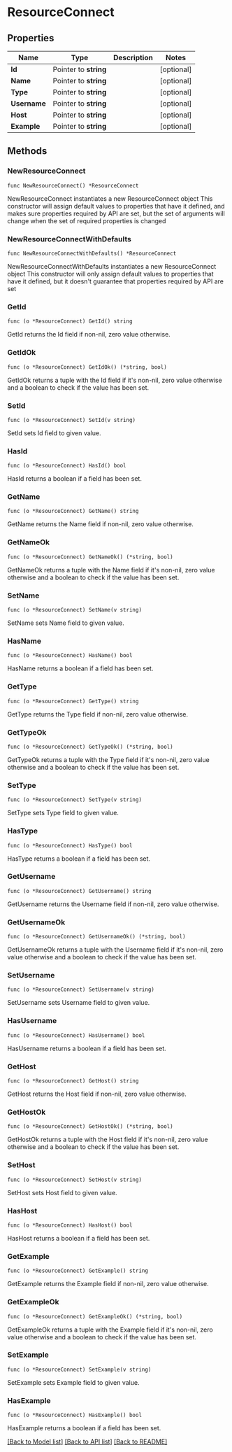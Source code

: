 # ResourceConnect

## Properties

Name | Type | Description | Notes
------------ | ------------- | ------------- | -------------
**Id** | Pointer to **string** |  | [optional] 
**Name** | Pointer to **string** |  | [optional] 
**Type** | Pointer to **string** |  | [optional] 
**Username** | Pointer to **string** |  | [optional] 
**Host** | Pointer to **string** |  | [optional] 
**Example** | Pointer to **string** |  | [optional] 

## Methods

### NewResourceConnect

`func NewResourceConnect() *ResourceConnect`

NewResourceConnect instantiates a new ResourceConnect object
This constructor will assign default values to properties that have it defined,
and makes sure properties required by API are set, but the set of arguments
will change when the set of required properties is changed

### NewResourceConnectWithDefaults

`func NewResourceConnectWithDefaults() *ResourceConnect`

NewResourceConnectWithDefaults instantiates a new ResourceConnect object
This constructor will only assign default values to properties that have it defined,
but it doesn't guarantee that properties required by API are set

### GetId

`func (o *ResourceConnect) GetId() string`

GetId returns the Id field if non-nil, zero value otherwise.

### GetIdOk

`func (o *ResourceConnect) GetIdOk() (*string, bool)`

GetIdOk returns a tuple with the Id field if it's non-nil, zero value otherwise
and a boolean to check if the value has been set.

### SetId

`func (o *ResourceConnect) SetId(v string)`

SetId sets Id field to given value.

### HasId

`func (o *ResourceConnect) HasId() bool`

HasId returns a boolean if a field has been set.

### GetName

`func (o *ResourceConnect) GetName() string`

GetName returns the Name field if non-nil, zero value otherwise.

### GetNameOk

`func (o *ResourceConnect) GetNameOk() (*string, bool)`

GetNameOk returns a tuple with the Name field if it's non-nil, zero value otherwise
and a boolean to check if the value has been set.

### SetName

`func (o *ResourceConnect) SetName(v string)`

SetName sets Name field to given value.

### HasName

`func (o *ResourceConnect) HasName() bool`

HasName returns a boolean if a field has been set.

### GetType

`func (o *ResourceConnect) GetType() string`

GetType returns the Type field if non-nil, zero value otherwise.

### GetTypeOk

`func (o *ResourceConnect) GetTypeOk() (*string, bool)`

GetTypeOk returns a tuple with the Type field if it's non-nil, zero value otherwise
and a boolean to check if the value has been set.

### SetType

`func (o *ResourceConnect) SetType(v string)`

SetType sets Type field to given value.

### HasType

`func (o *ResourceConnect) HasType() bool`

HasType returns a boolean if a field has been set.

### GetUsername

`func (o *ResourceConnect) GetUsername() string`

GetUsername returns the Username field if non-nil, zero value otherwise.

### GetUsernameOk

`func (o *ResourceConnect) GetUsernameOk() (*string, bool)`

GetUsernameOk returns a tuple with the Username field if it's non-nil, zero value otherwise
and a boolean to check if the value has been set.

### SetUsername

`func (o *ResourceConnect) SetUsername(v string)`

SetUsername sets Username field to given value.

### HasUsername

`func (o *ResourceConnect) HasUsername() bool`

HasUsername returns a boolean if a field has been set.

### GetHost

`func (o *ResourceConnect) GetHost() string`

GetHost returns the Host field if non-nil, zero value otherwise.

### GetHostOk

`func (o *ResourceConnect) GetHostOk() (*string, bool)`

GetHostOk returns a tuple with the Host field if it's non-nil, zero value otherwise
and a boolean to check if the value has been set.

### SetHost

`func (o *ResourceConnect) SetHost(v string)`

SetHost sets Host field to given value.

### HasHost

`func (o *ResourceConnect) HasHost() bool`

HasHost returns a boolean if a field has been set.

### GetExample

`func (o *ResourceConnect) GetExample() string`

GetExample returns the Example field if non-nil, zero value otherwise.

### GetExampleOk

`func (o *ResourceConnect) GetExampleOk() (*string, bool)`

GetExampleOk returns a tuple with the Example field if it's non-nil, zero value otherwise
and a boolean to check if the value has been set.

### SetExample

`func (o *ResourceConnect) SetExample(v string)`

SetExample sets Example field to given value.

### HasExample

`func (o *ResourceConnect) HasExample() bool`

HasExample returns a boolean if a field has been set.


[[Back to Model list]](../README.md#documentation-for-models) [[Back to API list]](../README.md#documentation-for-api-endpoints) [[Back to README]](../README.md)


